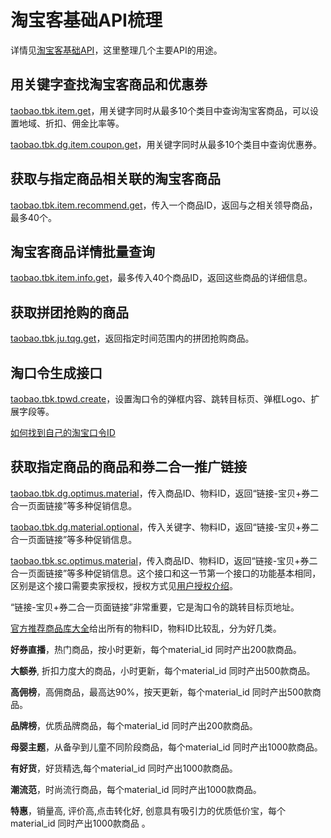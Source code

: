 <!-- toc -->
# 淘宝客基础API梳理

详情见[淘宝客基础API][1]，这里整理几个主要API的用途。

[1]: https://open.taobao.com/api.htm?docId=24515&docType=2&scopeId=11655 "淘宝客基础API"

## 用关键字查找淘宝客商品和优惠券

[taobao.tbk.item.get](https://open.taobao.com/api.htm?docId=24515&docType=2&scopeId=11655)，用关键字同时从最多10个类目中查询淘宝客商品，可以设置地域、折扣、佣金比率等。

[taobao.tbk.dg.item.coupon.get](https://open.taobao.com/api.htm?docId=29821&docType=2&scopeId=11655)，用关键字同时从最多10个类目中查询优惠券。

## 获取与指定商品相关联的淘宝客商品

[taobao.tbk.item.recommend.get](https://open.taobao.com/api.htm?docId=24517&docType=2&scopeId=11655)，传入一个商品ID，返回与之相关领导商品，最多40个。

## 淘宝客商品详情批量查询

[taobao.tbk.item.info.get](https://open.taobao.com/api.htm?docId=24518&docType=2&scopeId=11655)，最多传入40个商品ID，返回这些商品的详细信息。

## 获取拼团抢购的商品

[taobao.tbk.ju.tqg.get](https://open.taobao.com/api.htm?docId=27543&docType=2&scopeId=11655)，返回指定时间范围内的拼团抢购商品。

## 淘口令生成接口

[taobao.tbk.tpwd.create](https://open.taobao.com/api.htm?docId=31127&docType=2&scopeId=11655)，设置淘口令的弹框内容、跳转目标页、弹框Logo、扩展字段等。

[如何找到自己的淘宝口令ID](https://jingyan.baidu.com/article/c33e3f48d57403ea15cbb507.html)

## 获取指定商品的商品和券二合一推广链接

[taobao.tbk.dg.optimus.material](https://open.taobao.com/api.htm?docId=33947&docType=2&scopeId=11655)，传入商品ID、物料ID，返回“链接-宝贝+券二合一页面链接”等多种促销信息。

[taobao.tbk.dg.material.optional](https://open.taobao.com/api.htm?docId=35896&docType=2&scopeId=11655)，传入关键字、物料ID，返回“链接-宝贝+券二合一页面链接”等多种促销信息。

[taobao.tbk.sc.optimus.material](https://open.taobao.com/api.htm?docId=37884&docType=2&scopeId=11655)，传入商品ID、物料ID，返回“链接-宝贝+券二合一页面链接”等多种促销信息。这个接口和这一节第一个接口的功能基本相同，区别是这个接口需要卖家授权，授权方式见[用户授权介绍](https://open.taobao.com/doc.htm?docId=102635&docType=1)。

“链接-宝贝+券二合一页面链接”非常重要，它是淘口令的跳转目标页地址。

[官方推荐商品库大全](https://tbk.bbs.taobao.com/detail.html?appId=45301&postId=8576096)给出所有的物料ID，物料ID比较乱，分为好几类。


**好券直播**，热门商品，按小时更新，每个material_id 同时产出200款商品。

**大额券**,  折扣力度大的商品，小时更新，每个material_id 同时产出500款商品。

**高佣榜**，高佣商品，最高达90%，按天更新，每个material_id 同时产出500款商品。

**品牌榜**，优质品牌商品，每个material_id 同时产出200款商品。

**母婴主题**，从备孕到儿童不同阶段商品，每个material_id 同时产出1000款商品。

**有好货**，好货精选,每个material_id 同时产出1000款商品。

**潮流范**，时尚流行商品，每个material_id 同时产出1000款商品。

**特惠**，销量高, 评价高,点击转化好, 创意具有吸引力的优质低价宝，每个material_id 同时产出1000款商品 。
